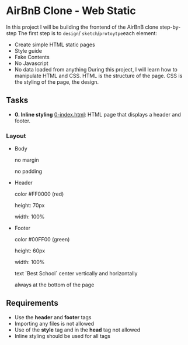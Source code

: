 # AirBnB Clone - Web Static
In this project I will be building the frontend of the AirBnB clone step-by-step
The first step is to `design`/ `sketch`/`protoytpe`each element:
- Create simple HTML static pages
- Style guide
- Fake Contents
- No Javascript
- No data loaded from anything
During this project, I will learn how to manipulate HTML and CSS. HTML is the structure of the page.
CSS is the styling of the page, the design.
## Tasks
* **0. Inline styling**
[0-index.html](./0-index/html): HTML page that displays a header and footer.
<h3>Layout</h3>
<ul>
<li>Body</li>
<p>no margin</p>
<p>no padding</p>
<li>Header</li>
<p>color #FF0000 (red)</p>
<p>height: 70px</p>
<p>width: 100%</p>
<li>Footer</li>
<p>color #00FF00 (green)</p>
<p>height: 60px</p>
<p>width: 100%</p>
<p>text `Best School` center vertically and horizontally</p>
<p>always at the bottom of the page</p>
</ul>
<h2>Requirements</h2>
<ul>
<li>Use the <b>header</b> and <b>footer</b> tags</li>
<li>Importing any files is not allowed</li>
<li>Use of the <b>style</b> tag and in the <b>head</b> tag not allowed</li>
<li>Inline styling should be used for all tags</li>
</ul>
